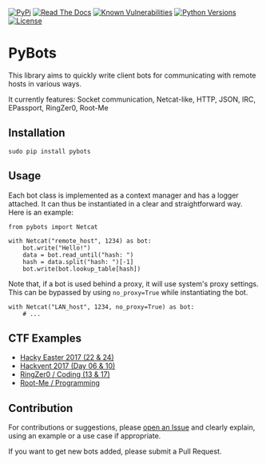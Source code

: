 [![PyPi](https://img.shields.io/pypi/v/pybots.svg)](https://pypi.python.org/pypi/pybots/)
[![Read The Docs](https://readthedocs.org/projects/pybots/badge/?version=latest)](http://pybots.readthedocs.io/en/latest/?badge=latest)
[![Known Vulnerabilities](https://snyk.io/test/github/dhondta/pybots/badge.svg?targetFile=requirements.txt)](https://snyk.io/test/github/dhondta/pybots?targetFile=requirements.txt)
[![Python Versions](https://img.shields.io/pypi/pyversions/pybots.svg)](https://pypi.python.org/pypi/pybots/)
[![License](https://img.shields.io/pypi/l/pybots.svg)](https://pypi.python.org/pypi/pybots/)

# PyBots

This library aims to quickly write client bots for communicating with remote hosts in various ways.

It currently features: Socket communication, Netcat-like, HTTP, JSON, IRC, EPassport, RingZer0, Root-Me
  

## Installation

```
sudo pip install pybots
```


## Usage

Each bot class is implemented as a context manager and has a logger attached. It can thus be instantiated in a clear and straightforward way. Here is an example:

```
from pybots import Netcat

with Netcat("remote_host", 1234) as bot:
    bot.write("Hello!")
    data = bot.read_until("hash: ")
    hash = data.split("hash: ")[-1]
    bot.write(bot.lookup_table[hash])
```

Note that, if a bot is used behind a proxy, it will use system's proxy settings. This can be bypassed by using `no_proxy=True` while instantiating the bot.

```
with Netcat("LAN_host", 1234, no_proxy=True) as bot:
    # ...
```


## CTF Examples

* [Hacky Easter 2017 (22 & 24)](doc/examples/hacky-easter-2017.md)
* [Hackvent 2017 (Day 06 & 10)](doc/examples/hackvent-2017.md)
* [RingZer0 / Coding (13 & 17)](doc/examples/ringzer0.md)
* [Root-Me / Programming](doc/examples/rootme.md)


## Contribution

For contributions or suggestions, please [open an Issue](https://github.com/dhondta/pybots/issues/new) and clearly explain, using an example or a use case if appropriate. 

If you want to get new bots added, please submit a Pull Request.
